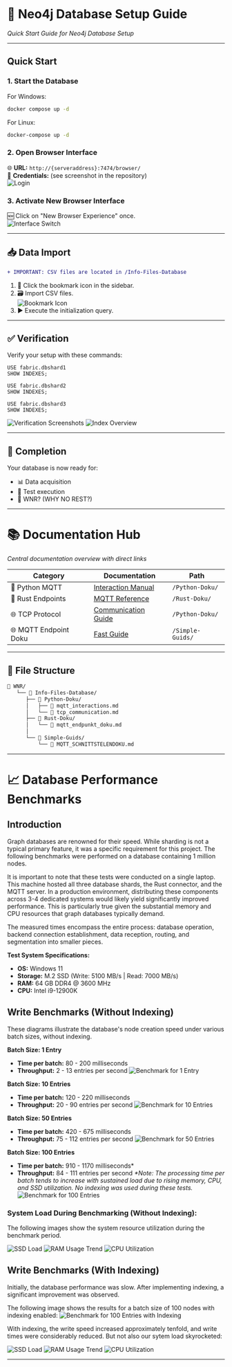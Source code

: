 # 🚀 Neo4j Database Setup Guide

*Quick Start Guide for Neo4j Database Setup*

---

## Quick Start

### 1. Start the Database
For Windows:
```bash
docker compose up -d
```

For Linux:
```bash
docker-compose up -d
```

### 2. Open Browser Interface
🌐 **URL:** `http://{serveraddress}:7474/browser/`  
🔑 **Credentials:** (see screenshot in the repository)  
![Login](./Images/image.png)

### 3. Activate New Browser Interface
🆕 Click on "New Browser Experience" once.  
![Interface Switch](./Images/image-1.png)

---

## 📥 Data Import
```diff
+ IMPORTANT: CSV files are located in /Info-Files-Database
```

1. 📌 Click the bookmark icon in the sidebar.
2. 🗃️ Import CSV files.  
   ![Bookmark Icon](./Images/image-2.png)
3. ▶️ Execute the initialization query.

---

## ✅ Verification
Verify your setup with these commands:

```cypher
USE fabric.dbshard1
SHOW INDEXES;
```
```cypher
USE fabric.dbshard2
SHOW INDEXES;
```
```cypher
USE fabric.dbshard3
SHOW INDEXES;
```
![Verification Screenshots](./Images/image-3.png) ![Index Overview](./Images/image-4.png)

---

## 🎉 Completion
Your database is now ready for:
- 📊 Data acquisition
- 🧪 Test execution
- 🤔 WNR? (WHY NO REST?)

---

# 📚 Documentation Hub

*Central documentation overview with direct links*

| Category          | Documentation                          | Path                                  |
|-------------------|----------------------------------------|---------------------------------------|
| 🐍 Python MQTT   | [Interaction Manual](./Python-Doku/mqtt_interactions.md) | `/Python-Doku/` |
| 🦀 Rust Endpoints| [MQTT Reference](./Rust-Doku/mqtt_endpunkt_doku.md) | `/Rust-Doku/` |
| 🌐 TCP Protocol  | [Communication Guide](./Python-Doku/tcp_communication.md) | `/Python-Doku/` |
| 🌐 MQTT Endpoint Doku  | [Fast Guide](./Simple-Guids/MQTT_SCHNITTSTELENDOKU.md) | `/Simple-Guids/` |

---

## 📂 File Structure
```bash
📁 WNR/
   └── 📁 Info-Files-Database/
      ├── 📁 Python-Doku/
      │   ├── 📄 mqtt_interactions.md
      │   └── 📄 tcp_communication.md
      ├── 📁 Rust-Doku/
      │   └── 📄 mqtt_endpunkt_doku.md
      │
      └── 📁 Simple-Guids/
          └── 📄 MQTT_SCHNITTSTELENDOKU.md
```

---

# 📈 Database Performance Benchmarks

## Introduction
Graph databases are renowned for their speed. While sharding is not a typical primary feature, it was a specific requirement for this project. The following benchmarks were performed on a database containing 1 million nodes.

It is important to note that these tests were conducted on a single laptop. This machine hosted all three database shards, the Rust connector, and the MQTT server. In a production environment, distributing these components across 3-4 dedicated systems would likely yield significantly improved performance. This is particularly true given the substantial memory and CPU resources that graph databases typically demand.

The measured times encompass the entire process: database operation, backend connection establishment, data reception, routing, and segmentation into smaller pieces.

**Test System Specifications:**
*   **OS:** Windows 11
*   **Storage:** M.2 SSD (Write: 5100 MB/s | Read: 7000 MB/s)
*   **RAM:** 64 GB DDR4 @ 3600 MHz
*   **CPU:** Intel i9-12900K

## Write Benchmarks (Without Indexing)
These diagrams illustrate the database's node creation speed under various batch sizes, without indexing.

**Batch Size: 1 Entry**
*   **Time per batch:** 80 - 200 milliseconds
*   **Throughput:** 2 - 13 entries per second
![Benchmark for 1 Entry](./Images/Benchmark_1.png)

**Batch Size: 10 Entries**
*   **Time per batch:** 120 - 220 milliseconds
*   **Throughput:** 20 - 90 entries per second
![Benchmark for 10 Entries](./Images/Benchmark_Graph_Safe_10.png)

**Batch Size: 50 Entries**
*   **Time per batch:** 420 - 675 milliseconds
*   **Throughput:** 75 - 112 entries per second
![Benchmark for 50 Entries](./Images/Benchmark_50.png)

**Batch Size: 100 Entries**
*   **Time per batch:** 910 - 1170 milliseconds*
*   **Throughput:** 84 - 111 entries per second
*\*Note: The processing time per batch tends to increase with sustained load due to rising memory, CPU, and SSD utilization. No indexing was used during these tests.*
![Benchmark for 100 Entries](./Images/Benchmark_100.png)

### System Load During Benchmarking (Without Indexing):
The following images show the system resource utilization during the benchmark period.

![SSD Load](./Images/ssd_belastung.png)
![RAM Usage Trend](./Images/ram_entwicklung.png)
![CPU Utilization](./Images/cpu_auslastung.png)


## Write Benchmarks (With Indexing)
Initially, the database performance was slow. After implementing indexing, a significant improvement was observed.

The following image shows the results for a batch size of 100 nodes with indexing enabled:
![Benchmark for 100 Entries with Indexing](./Images/100_nodes_index.png)

With indexing, the write speed increased approximately tenfold, and write times were considerably reduced. But not also our sytem load skyrocketed:

![SSD Load](./Images/ssd_index.png)
![RAM Usage Trend](./Images/ram_index.png)
![CPU Utilization](./Images/cpu_index.png)

---
